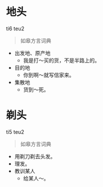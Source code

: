 # 地头
ti6 teu2
> 如皋方言词典
- 出发地、原产地
  - 我是打～买的货，不是半路上的。
- 目的地
  - 你到啊～就写信家来。
- 集散地
  - 货到～死。

# 剃头
ti5 teu2
> 如皋方言词典
- 用剃刀剃去头发。
- 理发。
- 教训某人
  - 给某人～。
